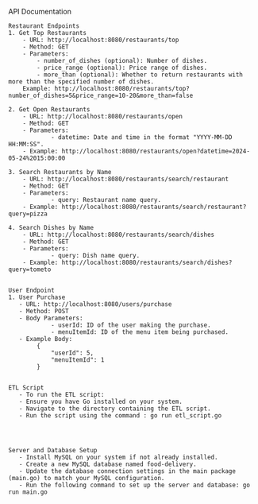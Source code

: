 API Documentation

    Restaurant Endpoints
    1. Get Top Restaurants
        - URL: http://localhost:8080/restaurants/top
        - Method: GET
        - Parameters:
            - number_of_dishes (optional): Number of dishes.
            - price_range (optional): Price range of dishes.
            - more_than (optional): Whether to return restaurants with more than the specified number of dishes.
        Example: http://localhost:8080/restaurants/top?number_of_dishes=5&price_range=10-20&more_than=false 

    2. Get Open Restaurants
        - URL: http://localhost:8080/restaurants/open
        - Method: GET
        - Parameters:
                - datetime: Date and time in the format "YYYY-MM-DD HH:MM:SS".
        - Example: http://localhost:8080/restaurants/open?datetime=2024-05-24%2015:00:00
        
    3. Search Restaurants by Name
        - URL: http://localhost:8080/restaurants/search/restaurant
        - Method: GET
        - Parameters:
                - query: Restaurant name query.
        - Example: http://localhost:8080/restaurants/search/restaurant?query=pizza
        
    4. Search Dishes by Name
        - URL: http://localhost:8080/restaurants/search/dishes
        - Method: GET
        - Parameters:
                - query: Dish name query.
        - Example: http://localhost:8080/restaurants/search/dishes?query=tometo


    User Endpoint
    1. User Purchase
       - URL: http://localhost:8080/users/purchase
       - Method: POST
       - Body Parameters:
                - userId: ID of the user making the purchase.
                - menuItemId: ID of the menu item being purchased.
       - Example Body:
            {
  		        "userId": 5,
   		        "menuItemId": 1
            }


    ETL Script
       - To run the ETL script:
       - Ensure you have Go installed on your system.
       - Navigate to the directory containing the ETL script.
       - Run the script using the command : go run etl_script.go




    Server and Database Setup
       - Install MySQL on your system if not already installed.
       - Create a new MySQL database named food-delivery.
       - Update the database connection settings in the main package (main.go) to match your MySQL configuration.
       - Run the following command to set up the server and database: go run main.go
